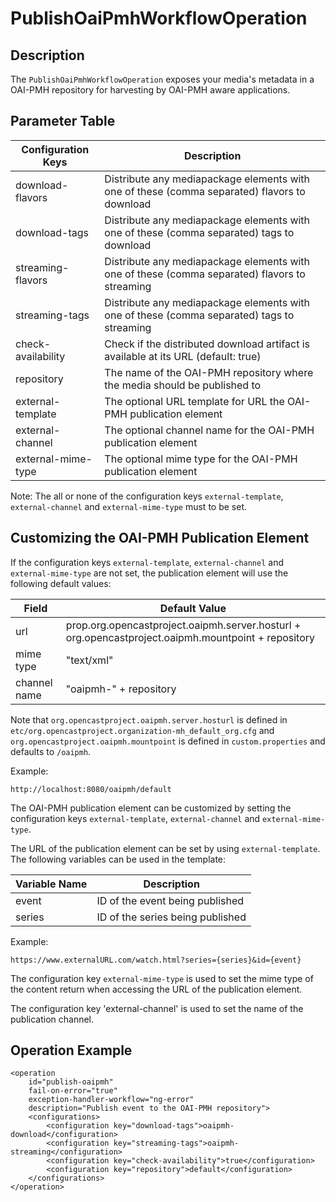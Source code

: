 # PublishOaiPmhWorkflowOperation


## Description

The `PublishOaiPmhWorkflowOperation` exposes your media's metadata in a OAI-PMH repository for harvesting by OAI-PMH aware applications.


## Parameter Table

|Configuration Keys |Description                                                                                   |
|-------------------|----------------------------------------------------------------------------------------------|
|download-flavors   |Distribute any mediapackage elements with one of these (comma separated) flavors to download  |
|download-tags      |Distribute any mediapackage elements with one of these (comma separated) tags to download     |
|streaming-flavors  |Distribute any mediapackage elements with one of these (comma separated) flavors to streaming |
|streaming-tags     |Distribute any mediapackage elements with one of these (comma separated) tags to streaming    |
|check-availability |Check if the distributed download artifact is available at its URL (default: true)            |
|repository         |The name of the OAI-PMH repository where the media should be published to                     |
|external-template  |The optional URL template for URL the OAI-PMH publication element                             |
|external-channel   |The optional channel name for the OAI-PMH publication element                                 |
|external-mime-type |The optional mime type for the OAI-PMH publication element                                    |

Note: The all or none of the configuration keys `external-template`, `external-channel` and `external-mime-type` must to be set.

## Customizing the OAI-PMH Publication Element

If the configuration keys `external-template`, `external-channel` and `external-mime-type` are not set, the publication
element will use the following default values:

|Field        |Default Value                                                                                        |
|-------------|-----------------------------------------------------------------------------------------------------|
|url          | prop.org.opencastproject.oaipmh.server.hosturl + org.opencastproject.oaipmh.mountpoint + repository |
|mime type    | "text/xml"                                                                                          |
|channel name | "oaipmh-" + repository                                                                              |

Note that `org.opencastproject.oaipmh.server.hosturl` is defined in
`etc/org.opencastproject.organization-mh_default_org.cfg` and `org.opencastproject.oaipmh.mountpoint` is defined in
`custom.properties` and defaults to `/oaipmh`.

Example:

    http://localhost:8080/oaipmh/default

The OAI-PMH publication element can be customized by setting the configuration keys `external-template`,
`external-channel` and `external-mime-type`.

The URL of the publication element can be set by using `external-template`. The following variables can be used in the
template:

|Variable Name |Description                      |
|--------------|---------------------------------|
|event         |ID of the event being published  |
|series        |ID of the series being published |

Example:

    https://www.externalURL.com/watch.html?series={series}&id={event}

The configuration key `external-mime-type` is used to set the mime type of the content return when accessing the
URL of the publication element.

The configuration key 'external-channel' is used to set the name of the publication channel.

## Operation Example

    <operation
        id="publish-oaipmh"
        fail-on-error="true"
        exception-handler-workflow="ng-error"
        description="Publish event to the OAI-PMH repository">
        <configurations>
            <configuration key="download-tags">oaipmh-download</configuration>
            <configuration key="streaming-tags">oaipmh-streaming</configuration>
            <configuration key="check-availability">true</configuration>
            <configuration key="repository">default</configuration>
        </configurations>
    </operation>
